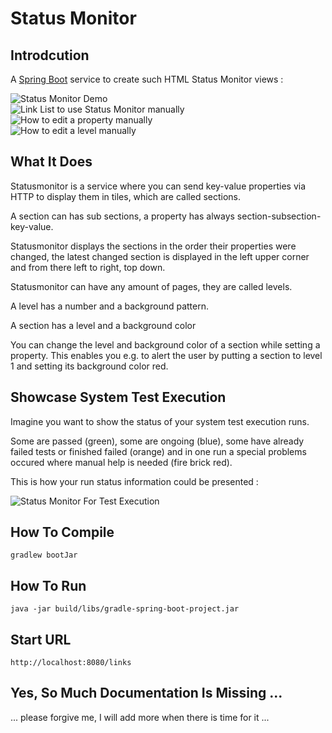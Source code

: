 # Status Monitor

## Introdcution

A [Spring Boot](https://spring.io/projects/spring-boot) service to create such HTML Status Monitor views :

<img src="https://www.dropbox.com/s/isbhvgbwr241wsc/statusmonitorv2.jpeg?raw=1" alt="Status Monitor Demo">
<br/>
<img src="https://www.dropbox.com/s/h8qrjleinlpiizo/linklist.jpeg?raw=1" alt="Link List to use Status Monitor manually">
<br/>
<img src="https://www.dropbox.com/s/ph4s0rd5efv16n7/editproperty.jpeg?raw=1" alt="How to edit a property manually">
<br/>
<img src="https://www.dropbox.com/s/8wfz7kwwp5uy3du/editlevel.jpeg?raw=1" alt="How to edit a level manually">

## What It Does

Statusmonitor is a service where you can send key-value properties via HTTP to display them in tiles, which are called sections.

A section can has sub sections, a property has always section-subsection-key-value.

Statusmonitor displays the sections in the order their properties were changed, the latest changed section is displayed in the left upper corner
and from there left to right, top down.

Statusmonitor can have any amount of pages, they are called levels.

A level has a number and a background pattern.

A section has a level and a background color

You can change the level and background color of a section while setting a property. This enables you e.g. to alert the user by putting a section to level 1 and setting its background color red.

## Showcase System Test Execution

Imagine you want to show the status of your system test execution runs.

Some are passed (green), some are ongoing (blue), some have already failed tests or finished failed (orange) and in one run a special problems occured where manual help is needed (fire brick red).

This is how your run status information could be presented :

<img src="https://www.dropbox.com/s/ian8wdq1paz71rs/showcase1.jpeg?raw=1" alt="Status Monitor For Test Execution">
<br/>

## How To Compile

`gradlew bootJar`

## How To Run

`java -jar build/libs/gradle-spring-boot-project.jar` 

## Start URL

`http://localhost:8080/links`

## Yes, So Much Documentation Is Missing ...

... please forgive me, I will add more when there is time for it ...

